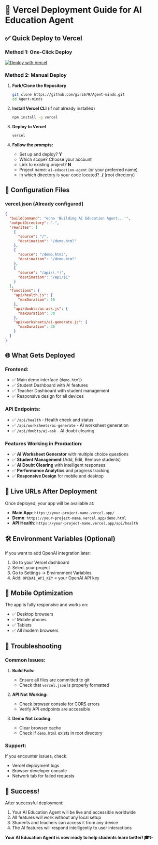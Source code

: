 # 🚀 Vercel Deployment Guide for AI Education Agent

## ✅ Quick Deploy to Vercel

### **Method 1: One-Click Deploy**
[![Deploy with Vercel](https://vercel.com/button)](https://vercel.com/new/clone?repository-url=https://github.com/giri679/Agent-minds)

### **Method 2: Manual Deploy**

1. **Fork/Clone the Repository**
   ```bash
   git clone https://github.com/giri679/Agent-minds.git
   cd Agent-minds
   ```

2. **Install Vercel CLI** (if not already installed)
   ```bash
   npm install -g vercel
   ```

3. **Deploy to Vercel**
   ```bash
   vercel
   ```

4. **Follow the prompts:**
   - Set up and deploy? **Y**
   - Which scope? Choose your account
   - Link to existing project? **N**
   - Project name: `ai-education-agent` (or your preferred name)
   - In which directory is your code located? **./** (root directory)

## 🔧 Configuration Files

### **vercel.json** (Already configured)
```json
{
  "buildCommand": "echo 'Building AI Education Agent...'",
  "outputDirectory": ".",
  "rewrites": [
    {
      "source": "/",
      "destination": "/demo.html"
    },
    {
      "source": "/demo.html", 
      "destination": "/demo.html"
    },
    {
      "source": "/api/(.*)",
      "destination": "/api/$1"
    }
  ],
  "functions": {
    "api/health.js": {
      "maxDuration": 10
    },
    "api/doubts/ai-ask.js": {
      "maxDuration": 30
    },
    "api/worksheets/ai-generate.js": {
      "maxDuration": 30
    }
  }
}
```

## 🌐 What Gets Deployed

### **Frontend:**
- ✅ Main demo interface (`demo.html`)
- ✅ Student Dashboard with AI features
- ✅ Teacher Dashboard with student management
- ✅ Responsive design for all devices

### **API Endpoints:**
- ✅ `/api/health` - Health check and status
- ✅ `/api/worksheets/ai-generate` - AI worksheet generation
- ✅ `/api/doubts/ai-ask` - AI doubt clearing

### **Features Working in Production:**
- ✅ **AI Worksheet Generator** with multiple choice questions
- ✅ **Student Management** (Add, Edit, Remove students)
- ✅ **AI Doubt Clearing** with intelligent responses
- ✅ **Performance Analytics** and progress tracking
- ✅ **Responsive Design** for mobile and desktop

## 🔗 Live URLs After Deployment

Once deployed, your app will be available at:
- **Main App**: `https://your-project-name.vercel.app/`
- **Demo**: `https://your-project-name.vercel.app/demo.html`
- **API Health**: `https://your-project-name.vercel.app/api/health`

## 🛠️ Environment Variables (Optional)

If you want to add OpenAI integration later:
1. Go to your Vercel dashboard
2. Select your project
3. Go to Settings → Environment Variables
4. Add: `OPENAI_API_KEY` = your OpenAI API key

## 📱 Mobile Optimization

The app is fully responsive and works on:
- ✅ Desktop browsers
- ✅ Mobile phones
- ✅ Tablets
- ✅ All modern browsers

## 🔧 Troubleshooting

### **Common Issues:**

1. **Build Fails:**
   - Ensure all files are committed to git
   - Check that `vercel.json` is properly formatted

2. **API Not Working:**
   - Check browser console for CORS errors
   - Verify API endpoints are accessible

3. **Demo Not Loading:**
   - Clear browser cache
   - Check if `demo.html` exists in root directory

### **Support:**
If you encounter issues, check:
- Vercel deployment logs
- Browser developer console
- Network tab for failed requests

## 🎉 Success!

After successful deployment:
1. Your AI Education Agent will be live and accessible worldwide
2. All features will work without any local setup
3. Students and teachers can access it from any device
4. The AI features will respond intelligently to user interactions

**Your AI Education Agent is now ready to help students learn better! 🎓✨**
